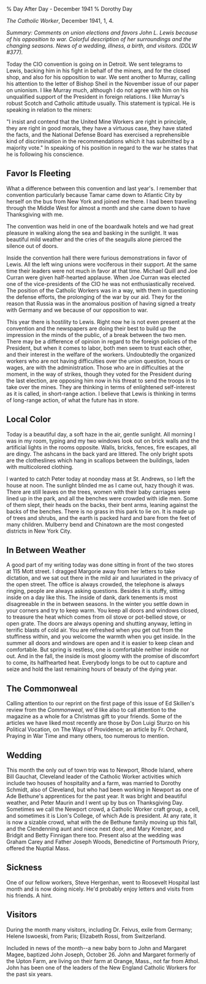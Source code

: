 % Day After Day - December 1941
% Dorothy Day

*The Catholic Worker*, December 1941, 1, 4.

*Summary: Comments on union elections and favors John L. Lewis because
of his opposition to war. Colorful description of her surroundings and
the changing seasons. News of a wedding, illness, a birth, and visitors.
(DDLW \#377).*

Today the CIO convention is going on in Detroit. We sent telegrams to
Lewis, backing him in his fight in behalf of the miners, and for the
closed shop, and also for his opposition to war. We sent another to
Murray, calling his attention to the letter of Bishop Sheil in the
November issue of our paper on unionism. I like Murray much, although I
do not agree with him on his unqualified support of the President in
foreign relations. I like Murray's robust Scotch and Catholic attitude
usually. This statement is typical. He is speaking in relation to the
miners:

"I insist and contend that the United Mine Workers are right in
principle, they are right in good morals, they have a virtuous case,
they have stated the facts, and the National Defense Board has exercised
a reprehensible kind of discrimination in the recommendations which it
has submitted by a majority vote." In speaking of his position in regard
to the war he states that he is following his conscience.

Favor Is Fleeting
-----------------

What a difference between this convention and last year's. I remember
that convention particularly because Tamar came down to Atlantic City by
herself on the bus from New York and joined me there. I had been
traveling through the Middle West for almost a month and she came down
to have Thanksgiving with me.

The convention was held in one of the boardwalk hotels and we had great
pleasure in walking along the sea and basking in the sunlight. It was
beautiful mild weather and the cries of the seagulls alone pierced the
silence out of doors.

Inside the convention hall there were furious demonstrations in favor of
Lewis. All the left wing unions were vociferous in their support. At the
same time their leaders were not much in favor at that time. Michael
Quill and Joe Curran were given half-hearted applause. When Joe Curran
was elected one of the vice-presidents of the CIO he was not
enthusiastically received. The position of the Catholic Workers was in a
way, with them in questioning the defense efforts, the prolonging of the
war by our aid. They for the reason that Russia was in the anomalous
position of having signed a treaty with Germany and we because of our
opposition to war.

This year there is hostility to Lewis. Right now he is not even present
at the convention and the newspapers are doing their best to build up
the impression in the minds of the public, of a break between the two
men. There may be a difference of opinion in regard to the foreign
policies of the President, but when it comes to labor, both men seem to
trust each other, and their interest in the welfare of the workers.
Undoubtedly the organized workers who are not having difficulties over
the union question, hours or wages, are with the administration. Those
who are in difficulties at the moment, in the way of strikes, though
they voted for the President during the last election, are opposing him
now in his threat to send the troops in to take over the mines. They are
thinking in terms of enlightened self-interest as it is called, in
short-range action. I believe that Lewis is thinking in terms of
long-range action, of what the future has in store.

Local Color
-----------

Today is a beautiful day, a soft haze in the air, gentle sunlight. All
morning I was in my room, typing and my two windows look out on brick
walls and the artificial lights in the rooms opposite. Walls, bricks,
fences, fire escapes, all are dingy. The ashcans in the back yard are
littered. The only bright spots are the clotheslines which hang in
scallops between the buildings, laden with multicolored clothing.

I wanted to catch Peter today at noonday mass at St. Andrews, so I left
the house at noon. The sunlight blinded me as I came out, hazy though it
was. There are still leaves on the trees, women with their baby
carriages were lined up in the park, and all the benches were crowded
with idle men. Some of them slept, their heads on the backs, their bent
arms, leaning against the backs of the benches. There is no grass in
this park to lie on. It is made up of trees and shrubs, and the earth is
packed hard and bare from the feet of many children. Mulberry bend and
Chinatown are the most congested districts in New York City.

In Between Weather
------------------

A good part of my writing today was done sitting in front of the two
stores at 115 Mott street. I dragged Margorie away from her letters to
take dictation, and we sat out there in the mild air and luxuriated in
the privacy of the open street. The office is always crowded, the
telephone is always ringing, people are always asking questions. Besides
it is stuffy, sitting inside on a day like this. The inside of dank,
dark tenements is most disagreeable in the in between seasons. In the
winter you settle down in your corners and try to keep warm. You keep
all doors and windows closed, to treasure the heat which comes from oil
stove or pot-bellied stove, or open grate. The doors are always opening
and shutting anyway, letting in terrific blasts of cold air. You are
refreshed when you get out from the stuffiness within, and you welcome
the warmth when you get inside. In the summer all doors and windows are
open and it is easier to keep clean and comfortable. But spring is
restless, one is comfortable neither inside nor out. And in the fall,
the inside is most gloomy with the promise of discomfort to come, its
halfhearted heat. Everybody longs to be out to capture and seize and
hold the last remaining hours of beauty of the dying year.

The Commonweal
--------------

Calling attention to our reprint on the first page of this issue of Ed
Skillen's review from the *Commonweal*, we'd like also to call attention
to the magazine as a whole for a Christmas gift to your friends. Some of
the articles we have liked most recently are those by Don Luigi Sturzo
on his Political Vocation, on The Ways of Providence; an article by Fr.
Orchard, Praying in War Time and many others, too numerous to mention.

Wedding
-------

This month the only out of town trip was to Newport, Rhode Island, where
Bill Gauchat, Cleveland leader of the Catholic Worker activities which
include two houses of hospitality and a farm, was married to Dorothy
Schmidt, also of Cleveland, but who had been working in Newport as one
of Ade Bethune's apprentices for the past year. It was bright and
beautiful weather, and Peter Maurin and I went up by bus on Thanksgiving
Day. Sometimes we call the Newport crowd, a Catholic Worker craft group,
a cell, and sometimes it is Lion's College, of which Ade is president.
At any rate, it is now a sizable crowd, what with the de Bethune family
moving up this fall, and the Clendenning aunt and niece next door, and
Mary Krenzer, and Bridgit and Betty Finnigan there too. Present also at
the wedding was Graham Carey and Father Joseph Woods, Benedictine of
Portsmouth Priory, offered the Nuptial Mass.

Sickness
--------

One of our fellow workers, Steve Hergenhan, went to Roosevelt Hospital
last month and is now doing nicely. He'd probably enjoy letters and
visits from his friends. A hint.

Visitors
--------

During the month many visitors, including Dr. Feivus, exile from
Germany; Helene Iswoeski, from Paris; Elizabeth Rossi, from Switzerland.

Included in news of the month--a new baby born to John and Margaret
Magee, baptized John Joseph, October 26. John and Margaret formerly of
the Upton Farm, are living on their farm at Orange, Mass., not far from
Athol. John has been one of the leaders of the New England Catholic
Workers for the past six years.
